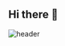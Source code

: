 ## Hi there 👋
![header](https://capsule-render.vercel.app/api?type=soft&color=auto&height=300&section=header&text=Hi%2C+Jinyoung&fontSize=90)



